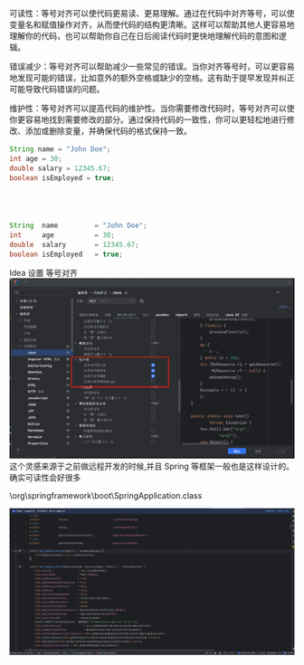 可读性：等号对齐可以使代码更易读、更易理解。通过在代码中对齐等号，可以使变量名和赋值操作对齐，从而使代码的结构更清晰。这样可以帮助其他人更容易地理解你的代码，也可以帮助你自己在日后阅读代码时更快地理解代码的意图和逻辑。

错误减少：等号对齐可以帮助减少一些常见的错误。当你对齐等号时，可以更容易地发现可能的错误，比如意外的额外空格或缺少的空格。这有助于提早发现并纠正可能导致代码错误的问题。

维护性：等号对齐可以提高代码的维护性。当你需要修改代码时，等号对齐可以使你更容易地找到需要修改的部分。通过保持代码的一致性，你可以更轻松地进行修改、添加或删除变量，并确保代码的格式保持一致。

```java
String name = "John Doe";
int age = 30;
double salary = 12345.67;
boolean isEmployed = true;




String  name         = "John Doe";
int     age          = 30;
double  salary       = 12345.67;
boolean isEmployed   = true;
```

Idea 设置 等号对齐  
![输入图片说明](/imgs/2024-06-19/ZtoUOBv0nGpskI8G.png)
这个灵感来源于之前做远程开发的时候,并且 Spring 等框架一般也是这样设计的。  
确实可读性会好很多

\org\springframework\boot\SpringApplication.class

![输入图片说明](/imgs/2024-06-19/o1vd3duzg9RXedq2.png)
<!--stackedit_data:
eyJoaXN0b3J5IjpbNDExOTM2MzM5XX0=
-->
